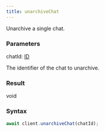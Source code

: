 ```yaml
---
title: unarchiveChat
---
```


Unarchive a single chat.


### Parameters 

<div class="flex flex-col gap-3"><div><div class="font-mono" id="p_chatId" data-anchor><span class="font-bold">chatId</span><span class="opacity-50">:</span> <a href="/gh/types/id"  >ID</a></div><div class="pl-3"><div class="no-margin">

The identifier of the chat to unarchive.

</div></div></div></div>

### Result 

<div class="font-mono"><span>void</span></div>

### Syntax

```ts
await client.unarchiveChat(chatId);
```



